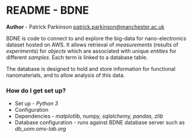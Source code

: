 # README - BDNE #

**Author** - Patrick Parkinson [patrick.parkinson@manchester.ac.uk](mailto:patrick.parkinson@manchester.ac.uk)

BDNE is code to connect to and explore the big-data for nano-electronics
dataset hosted on AWS. It allows retrieval of _measurements_ (results of _experiments_) for
_objects_ which are associated with unique _entities_ for different _samples_. Each
term is linked to a database table.

The database is designed to hold and store information for functional nanomaterials,
and to allow analysis of this data.

### How do I get set up? ###

* Set up - *Python 3*
* Configuration
* Dependencies - *matplotlib, numpy, sqlalchemy, pandas, zlib*
* Database configuration - runs against BDNE database server such as *db_uom.oms-lab.org*

